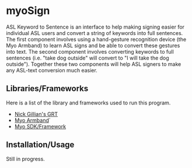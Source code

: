 myoSign
=============

ASL Keyword to Sentence is an interface to help making signing easier for individual ASL users and convert a string of keywords into full sentences. The first component involves using a hand-gesture recognition device (the Myo Armband) to learn ASL signs and be able to convert these gestures into text. The second component involves converting keywords to full sentences (i.e. "take dog outside" will convert to "I will take the dog outside"). Together these two components will help ASL signers to make any ASL-text conversion much easier.

Libraries/Frameworks
-------

Here is a list of the library and frameworks used to run this program.

* [Nick Gillian's GRT](http://www.nickgillian.com/wiki/pmwiki.php/GRT/GestureRecognitionToolkit) 
* [Myo Armband](http://myo.com)`
* [Myo SDK/Framework](https://developer.thalmic.com/docs/api_reference/platform/the-sdk.html)


Installation/Usage
-----------

Still in progress.

```

```
